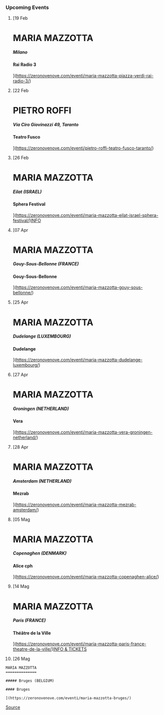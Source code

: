 ### Upcoming Events

1.  [19 Feb
    
    MARIA MAZZOTTA
    ==============
    
    ##### Milano
    
    #### Rai Radio 3
    
    ](https://zeronovenove.com/eventi/maria-mazzotta-piazza-verdi-rai-radio-3/)
2.  [22 Feb
    
    PIETRO ROFFI
    ============
    
    ##### Via Ciro Giovinazzi 49, Taranto
    
    #### Teatro Fusco
    
    ](https://zeronovenove.com/eventi/pietro-roffi-teatro-fusco-taranto/)
3.  [26 Feb
    
    MARIA MAZZOTTA
    ==============
    
    ##### Eilat (ISRAEL)
    
    #### Sphera Festival
    
    ](https://zeronovenove.com/eventi/maria-mazzotta-eilat-israel-sphera-festival/)[INFO](https://www.tmisrael.co.il/event/MIT05/ALL/iw?utm_source=spherafestival&utm_medium=website&utm_campaign=spherafestival)
4.  [07 Apr
    
    MARIA MAZZOTTA
    ==============
    
    ##### Gouy-Sous-Bellonne (FRANCE)
    
    #### Gouy-Sous-Bellonne
    
    ](https://zeronovenove.com/eventi/maria-mazzotta-gouy-sous-bellonne/)
5.  [25 Apr
    
    MARIA MAZZOTTA
    ==============
    
    ##### Dudelange (LUXEMBOURG)
    
    #### Dudelange
    
    ](https://zeronovenove.com/eventi/maria-mazzotta-dudelange-luxembourg/)
6.  [27 Apr
    
    MARIA MAZZOTTA
    ==============
    
    ##### Groningen (NETHERLAND)
    
    #### Vera
    
    ](https://zeronovenove.com/eventi/maria-mazzotta-vera-groningen-netherland/)
7.  [28 Apr
    
    MARIA MAZZOTTA
    ==============
    
    ##### Amsterdam (NETHERLAND)
    
    #### Mezrab
    
    ](https://zeronovenove.com/eventi/maria-mazzotta-mezrab-amsterdam/)
8.  [05 Mag
    
    MARIA MAZZOTTA
    ==============
    
    ##### Copenaghen (DENMARK)
    
    #### Alice cph
    
    ](https://zeronovenove.com/eventi/maria-mazzotta-copenaghen-alice/)
9.  [14 Mag
    
    MARIA MAZZOTTA
    ==============
    
    ##### Paris (FRANCE)
    
    #### Théâtre de la Ville
    
    ](https://zeronovenove.com/eventi/maria-mazzotta-paris-france-theatre-de-la-ville/)[INFO & TICKETS](https://www.theatredelaville-paris.com/en/spectacles/saison-2021-2022/musiques/maria-mazzotta)
10.  [26 Mag
    
    MARIA MAZZOTTA
    ==============
    
    ##### Bruges (BELGIUM)
    
    #### Bruges
    
    ](https://zeronovenove.com/eventi/maria-mazzotta-bruges/)

[Source](https://zeronovenove.com/event-listing/)